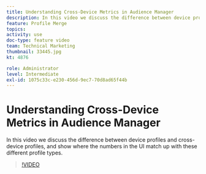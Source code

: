 ```yaml
---
title: Understanding Cross-Device Metrics in Audience Manager
description: In this video we discuss the difference between device profiles and cross-device profiles, and show where the numbers in the UI match up with these different profile types.
feature: Profile Merge
topics: 
activity: use
doc-type: feature video
team: Technical Marketing
thumbnail: 33445.jpg
kt: 4876

role: Administrator
level: Intermediate
exl-id: 1075c33c-e230-456d-9ec7-70d8ad65f44b
---
```

# Understanding Cross-Device Metrics in Audience Manager

In this video we discuss the difference between device profiles and cross-device profiles, and show where the numbers in the UI match up with these different profile types.

>[!VIDEO](https://video.tv.adobe.com/v/33445/?quality=12)
